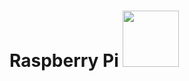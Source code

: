 # **Raspberry Pi**  <img src="https://github.com/nomaan-2k/robo_resource/blob/main/electronics/raspberry_pi/repo_data/Raspi-PGB001.webp" width="90" >
